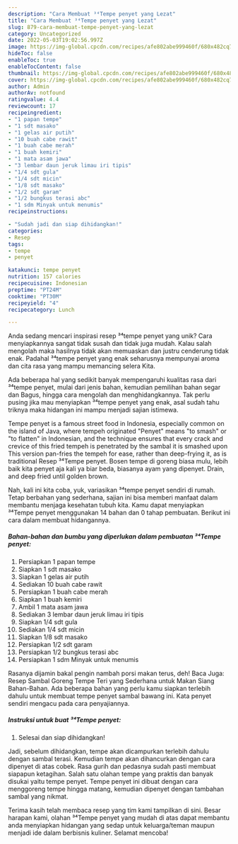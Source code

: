 ```yaml
---
description: "Cara Membuat ³⁴Tempe penyet yang Lezat"
title: "Cara Membuat ³⁴Tempe penyet yang Lezat"
slug: 879-cara-membuat-tempe-penyet-yang-lezat
category: Uncategorized
date: 2022-05-03T19:02:56.997Z
image: https://img-global.cpcdn.com/recipes/afe802abe999460f/680x482cq70/tempe-penyet-foto-resep-utama.jpg
hideToc: false
enableToc: true
enableTocContent: false
thumbnail: https://img-global.cpcdn.com/recipes/afe802abe999460f/680x482cq70/tempe-penyet-foto-resep-utama.jpg
cover: https://img-global.cpcdn.com/recipes/afe802abe999460f/680x482cq70/tempe-penyet-foto-resep-utama.jpg
author: Admin
authorAv: notfound
ratingvalue: 4.4
reviewcount: 17
recipeingredient:
- "1 papan tempe"
- "1 sdt masako"
- "1 gelas air putih"
- "10 buah cabe rawit"
- "1 buah cabe merah"
- "1 buah kemiri"
- "1 mata asam jawa"
- "3 lembar daun jeruk limau iri tipis"
- "1/4 sdt gula"
- "1/4 sdt micin"
- "1/8 sdt masako"
- "1/2 sdt garam"
- "1/2 bungkus terasi abc"
- "1 sdm Minyak untuk menumis"
recipeinstructions:

- "Sudah jadi dan siap dihidangkan!"
categories:
- Resep
tags:
- tempe
- penyet

katakunci: tempe penyet 
nutrition: 157 calories
recipecuisine: Indonesian
preptime: "PT24M"
cooktime: "PT30M"
recipeyield: "4"
recipecategory: Lunch

---
```





Anda sedang mencari inspirasi resep ³⁴tempe penyet yang unik? Cara menyiapkannya sangat tidak susah dan tidak juga mudah. Kalau salah mengolah maka hasilnya tidak akan memuaskan dan justru cenderung tidak enak. Padahal ³⁴tempe penyet yang enak seharusnya mempunyai aroma dan cita rasa yang mampu memancing selera Kita.





Ada beberapa hal yang sedikit banyak mempengaruhi kualitas rasa dari ³⁴tempe penyet, mulai dari jenis bahan, kemudian pemilihan bahan segar dan Bagus, hingga cara mengolah dan menghidangkannya. Tak perlu pusing jika mau menyiapkan ³⁴tempe penyet yang enak,      asal sudah tahu triknya maka hidangan ini mampu menjadi sajian istimewa.














Tempe penyet is a famous street food in Indonesia, especially common on the island of Java, where tempeh originated &#34;Penyet&#34; means &#34;to smash&#34; or &#34;to flatten&#34; in Indonesian, and the technique ensures that every crack and crevice of this fried tempeh is penetrated by the sambal it is smashed upon This version pan-fries the tempeh for ease, rather than deep-frying it, as is traditional Resep ³⁴Tempe penyet. Bosen tempe di goreng biasa mulu, lebih baik kita penyet aja kali ya biar beda, biasanya ayam yang dipenyet. Drain, and deep fried until golden brown.






Nah, kali ini kita coba, yuk, variasikan ³⁴tempe penyet sendiri di rumah. Tetap berbahan yang sederhana, sajian ini bisa memberi manfaat dalam membantu menjaga kesehatan tubuh kita. Kamu dapat menyiapkan ³⁴Tempe penyet menggunakan 14 bahan dan 0 tahap pembuatan. Berikut ini cara dalam membuat hidangannya.

<!--inarticleads1-->

##### Bahan-bahan dan bumbu yang diperlukan dalam pembuatan ³⁴Tempe penyet:

1. Persiapkan 1 papan tempe
1. Siapkan 1 sdt masako
1. Siapkan 1 gelas air putih
1. Sediakan 10 buah cabe rawit
1. Persiapkan 1 buah cabe merah
1. Siapkan 1 buah kemiri
1. Ambil 1 mata asam jawa
1. Sediakan 3 lembar daun jeruk limau iri tipis
1. Siapkan 1/4 sdt gula
1. Sediakan 1/4 sdt micin
1. Siapkan 1/8 sdt masako
1. Persiapkan 1/2 sdt garam
1. Persiapkan 1/2 bungkus terasi abc
1. Persiapkan 1 sdm Minyak untuk menumis


Rasanya dijamin bakal pengin nambah porsi makan terus, deh! Baca Juga: Resep Sambal Goreng Tempe Teri yang Sederhana untuk Makan Siang Bahan-Bahan. Ada beberapa bahan yang perlu kamu siapkan terlebih dahulu untuk membuat tempe penyet sambal bawang ini. Kata penyet sendiri mengacu pada cara penyajiannya. 

<!--inarticleads2-->

##### Instruksi untuk buat ³⁴Tempe penyet:


1. Selesai dan siap dihidangkan!

Jadi, sebelum dihidangkan, tempe akan dicampurkan terlebih dahulu dengan sambal terasi. Kemudian tempe akan dihancurkan dengan cara dipenyet di atas cobek. Rasa gurih dan pedasnya sudah pasti membuat siapapun ketagihan. Salah satu olahan tempe yang praktis dan banyak disukai yaitu tempe penyet. Tempe penyet ini dibuat dengan cara menggoreng tempe hingga matang, kemudian dipenyet dengan tambahan sambal yang nikmat. 

Terima kasih telah membaca resep yang tim kami tampilkan di sini. Besar harapan kami, olahan ³⁴Tempe penyet yang mudah di atas dapat membantu anda menyiapkan hidangan yang sedap untuk keluarga/teman maupun menjadi ide dalam berbisnis kuliner. Selamat mencoba!
